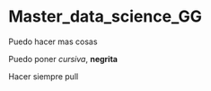 # Master_data_science_GG

Puedo hacer mas cosas

Puedo poner *cursiva*, **negrita** 

Hacer siempre pull
